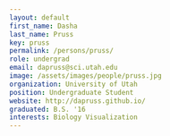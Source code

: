 ```yaml
---
layout: default
first_name: Dasha
last_name: Pruss
key: pruss
permalink: /persons/pruss/
role: undergrad
email: dapruss@sci.utah.edu
image: /assets/images/people/pruss.jpg
organization: University of Utah
position: Undergraduate Student
website: http://dapruss.github.io/
graduated: B.S. '16
interests: Biology Visualization
---
```

